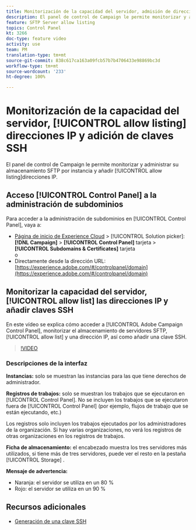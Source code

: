 ```yaml
---
title: Monitorización de la capacidad del servidor, admisión de direcciones IP y adición de claves SSH
description: El panel de control de Campaign le permite monitorizar y administrar su almacenamiento SFTP por instancia y direcciones IP de lista de permitidos.
feature: SFTP Server allow listing
topics: Control Panel
kt: 3266
doc-type: feature video
activity: use
team: PM
translation-type: tm+mt
source-git-commit: 838c617ca163a09fcb57b7b4706433e98869bc3d
workflow-type: tm+mt
source-wordcount: '233'
ht-degree: 100%

---
```



# Monitorización de la capacidad del servidor, [!UICONTROL allow listing] direcciones IP y adición de claves SSH

El panel de control de Campaign le permite monitorizar y administrar su almacenamiento SFTP por instancia y añadir [!UICONTROL allow listing]direcciones IP.

## Acceso [!UICONTROL Control Panel] a la administración de subdominios

Para acceder a la administración de subdominios en [!UICONTROL Control Panel], vaya a:

* [Página de inicio de Experience Cloud](https://experience.adobe.com/#/home) > [!UICONTROL Solution picker]: **[!DNL Campaign]** > **[!UICONTROL Control Panel]** tarjeta > **[!UICONTROL Subdomains & Certificates]** tarjeta\
   o
* Directamente desde la dirección URL: [https://experience.adobe.com/#/controlpanel/domain](https://experience.adobe.com/#/controlpanel/domain)

## Monitorizar la capacidad del servidor, [!UICONTROL allow list] las direcciones IP y añadir claves SSH

En este vídeo se explica cómo acceder a [!UICONTROL Adobe Campaign Control Panel], monitorizar el almacenamiento de servidores SFTP, [!UICONTROL allow list] y una dirección IP, así como añadir una clave SSH.

>[!VIDEO](https://video.tv.adobe.com/v/27270?quality=12)

### Descripciones de la interfaz

**Instancias:** solo se muestran las instancias para las que tiene derechos de administrador.

**Registros de trabajos:** solo se muestran los trabajos que se ejecutaron en [!UICONTROL Control Panel]. No se incluyen los trabajos que se ejecutaron fuera de [!UICONTROL Control Panel] (por ejemplo, flujos de trabajo que se están ejecutando, etc.)

Los registros solo incluyen los trabajos ejecutados por los administradores de la organización. Si hay varias organizaciones, no verá los registros de otras organizaciones en los registros de trabajos.

**Ficha de almacenamiento:** el encabezado muestra los tres servidores más utilizados, si tiene más de tres servidores, puede ver el resto en la pestaña [!UICONTROL Storage] .

**Mensaje de advertencia:**

* Naranja: el servidor se utiliza en un 80 %
* Rojo: el servidor se utiliza en un 90 %

## Recursos adicionales

* [Generación de una clave SSH](/help/monitoring-campaign-classic/control-panel/generate-ssh-key.md)
